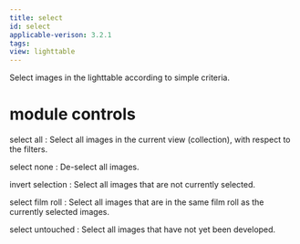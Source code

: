 ```yaml
---
title: select
id: select
applicable-verison: 3.2.1
tags: 
view: lighttable
---
```


Select images in the lighttable according to simple criteria.

# module controls

select all
: Select all images in the current view (collection), with respect to the filters.

select none
: De-select all images.

invert selection
: Select all images that are not currently selected.

select film roll
: Select all images that are in the same film roll as the currently selected images.

select untouched
: Select all images that have not yet been developed.
